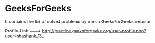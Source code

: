 # GeeksForGeeks


It contains the list of solved problems by me on GeeksForGeeks website

Profile-Link ---> http://practice.geeksforgeeks.org/user-profile.php?user=shashank_13_

